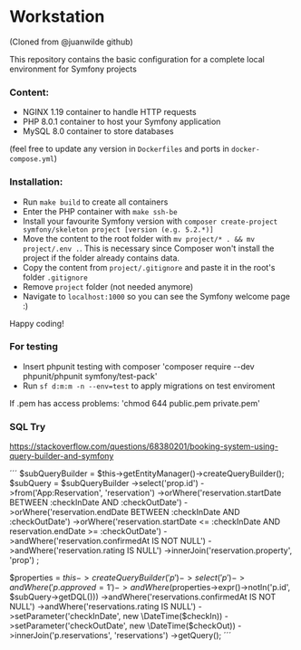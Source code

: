 # Workstation
(Cloned from @juanwilde github)

This repository contains the basic configuration for a complete local environment for Symfony projects

### Content:
- NGINX 1.19 container to handle HTTP requests
- PHP 8.0.1 container to host your Symfony application
- MySQL 8.0 container to store databases

(feel free to update any version in `Dockerfiles` and ports in `docker-compose.yml`)

### Installation:
- Run `make build` to create all containers
- Enter the PHP container with `make ssh-be`
- Install your favourite Symfony version with `composer create-project symfony/skeleton project [version (e.g. 5.2.*)]`
- Move the content to the root folder with `mv project/* . && mv project/.env .`. This is necessary since Composer won't install the project if the folder already contains data.
- Copy the content from `project/.gitignore` and paste it in the root's folder `.gitignore`
- Remove `project` folder (not needed anymore)
- Navigate to `localhost:1000` so you can see the Symfony welcome page :)

Happy coding!

### For testing
- Insert phpunit testing with composer 'composer require --dev phpunit/phpunit symfony/test-pack'
- Run `sf d:m:m -n --env=test` to apply migrations on test enviroment

If .pem has access problems: 'chmod 644 public.pem private.pem'


### SQL Try
https://stackoverflow.com/questions/68380201/booking-system-using-query-builder-and-symfony

  ´´´
  $subQueryBuilder = $this->getEntityManager()->createQueryBuilder();
        $subQuery = $subQueryBuilder
            ->select('prop.id')
            ->from('App:Reservation', 'reservation')
            ->orWhere('reservation.startDate BETWEEN :checkInDate AND :checkOutDate')
            ->orWhere('reservation.endDate BETWEEN :checkInDate AND :checkOutDate')
            ->orWhere('reservation.startDate <= :checkInDate AND reservation.endDate >= :checkOutDate')
            ->andWhere('reservation.confirmedAt IS NOT NULL')
            ->andWhere('reservation.rating IS NULL')
            ->innerJoin('reservation.property', 'prop')
        ;
        
  $properties = $this->createQueryBuilder('p')
        ->select('p')
        ->andWhere('p.approved = 1')
        ->andWhere($properties->expr()->notIn('p.id',  $subQuery->getDQL()))
        ->andWhere('reservations.confirmedAt IS NOT NULL')
        ->andWhere('reservations.rating IS NULL')
        ->setParameter('checkInDate', new \DateTime($checkIn))
        ->setParameter('checkOutDate', new \DateTime($checkOut))
        ->innerJoin('p.reservations', 'reservations')
        ->getQuery();
  ´´´
